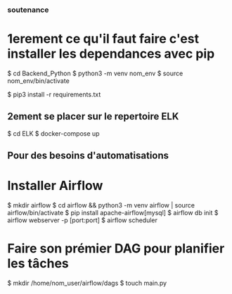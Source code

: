 ### soutenance

# 1erement ce qu'il faut faire c'est installer les dependances avec pip 
$ cd Backend_Python
$ python3 -m venv nom_env
$ source nom_env/bin/activate

$ pip3 install -r requirements.txt

## 2ement se placer sur le repertoire ELK
$ cd ELK
$ docker-compose up


## Pour des besoins d'automatisations 
# Installer Airflow
$ mkdir airflow
$ cd airflow && python3 -m venv airflow | source airflow/bin/activate
$ pip install apache-airflow[mysql]
$ airflow db init
$ airflow webserver -p [port:port]
$ airflow scheduler

# Faire son prémier DAG pour planifier les tâches
$ mkdir /home/nom_user/airflow/dags
$ touch main.py
